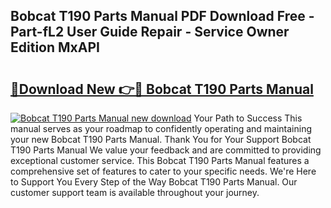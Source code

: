 ## Bobcat T190 Parts Manual PDF Download Free - Part-fL2 User Guide Repair - Service Owner Edition MxAPI

# <h2><a href="http://bc19870.oget.top/?id=Bobcat+T190+Parts+Manual">🔗Download New 👉🔴 Bobcat T190 Parts Manual</a></h2>

[![Bobcat T190 Parts Manual new download](https://i.imgur.com/5g1atiW.png)](http://bc19870.oget.top/?id=Bobcat+T190+Parts+Manual)
Your Path to Success This manual serves as your roadmap to confidently operating and maintaining your new Bobcat T190 Parts Manual. Thank You for Your Support Bobcat T190 Parts Manual We value your feedback and are committed to providing exceptional customer service. This Bobcat T190 Parts Manual features a comprehensive set of features to cater to your specific needs. We're Here to Support You Every Step of the Way Bobcat T190 Parts Manual. Our customer support team is available throughout your journey.
